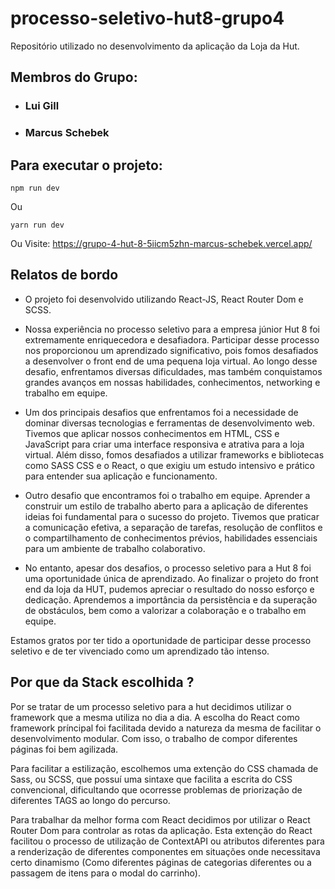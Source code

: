 # processo-seletivo-hut8-grupo4
Repositório utilizado no desenvolvimento da aplicação da Loja da Hut.
## Membros do Grupo:
  - ### Lui Gill
  - ### Marcus Schebek

## Para executar o projeto:

  ```
  npm run dev
  ```
  Ou
  ```
  yarn run dev
  ```
  Ou Visite:
  https://grupo-4-hut-8-5iicm5zhn-marcus-schebek.vercel.app/
  
## Relatos de bordo

- O projeto foi desenvolvido utilizando React-JS, React Router Dom e SCSS.

- Nossa experiência no processo seletivo para a empresa júnior Hut 8 foi extremamente enriquecedora e desafiadora. Participar desse processo nos proporcionou um aprendizado significativo, pois fomos desafiados a desenvolver o front end de uma pequena loja virtual. Ao longo desse desafio, enfrentamos diversas dificuldades, mas também conquistamos grandes avanços em nossas habilidades, conhecimentos, networking e trabalho em equipe.

- Um dos principais desafios que enfrentamos foi a necessidade de dominar diversas tecnologias e ferramentas de desenvolvimento web. Tivemos que aplicar nossos conhecimentos em HTML, CSS e JavaScript para criar uma interface responsiva e atrativa para a loja virtual. Além disso, fomos desafiados a utilizar frameworks e bibliotecas como SASS CSS e o React, o que exigiu um estudo intensivo e prático para entender sua aplicação e funcionamento.

- Outro desafio que encontramos foi o trabalho em equipe. Aprender a construir um estilo de trabalho aberto para a aplicação de diferentes ideias foi fundamental para o sucesso do projeto. Tivemos que praticar a comunicação efetiva, a separação de tarefas, resolução de conflitos e o compartilhamento de conhecimentos prévios, habilidades essenciais para um ambiente de trabalho colaborativo.


- No entanto, apesar dos desafios, o processo seletivo para a Hut 8 foi uma oportunidade única de aprendizado. Ao finalizar o projeto do front end da loja da HUT, pudemos apreciar o resultado do nosso esforço e dedicação. Aprendemos a importância da persistência e da superação de obstáculos, bem como a valorizar a colaboração e o trabalho em equipe.


Estamos gratos por ter tido a oportunidade de participar desse processo seletivo e de ter vivenciado como um aprendizado tão intenso. 


## Por que da Stack escolhida ?

Por se tratar de um processo seletivo para a hut decidimos utilizar o framework que a mesma utiliza no dia a dia. A escolha do React como framework príncipal foi facilitada devido a natureza da mesma de facilitar o desenvolvimento modular. Com isso, o trabalho de compor diferentes páginas foi bem agilizada. 

Para facilitar a estilização, escolhemos uma extenção do CSS chamada de Sass, ou SCSS, que possuí uma sintaxe que facilita a escrita do CSS convencional, dificultando que ocorresse problemas de priorização de diferentes TAGS ao longo do percurso.

Para trabalhar da melhor forma com React decidimos por utilizar o React Router Dom para controlar as rotas da aplicação. Esta extenção do React facilitou o processo de utilização de ContextAPI ou atributos diferentes para a renderização de diferentes componentes em situações onde necessitava certo dinamismo (Como diferentes páginas de categorias diferentes ou a passagem de itens para o modal do carrinho).
